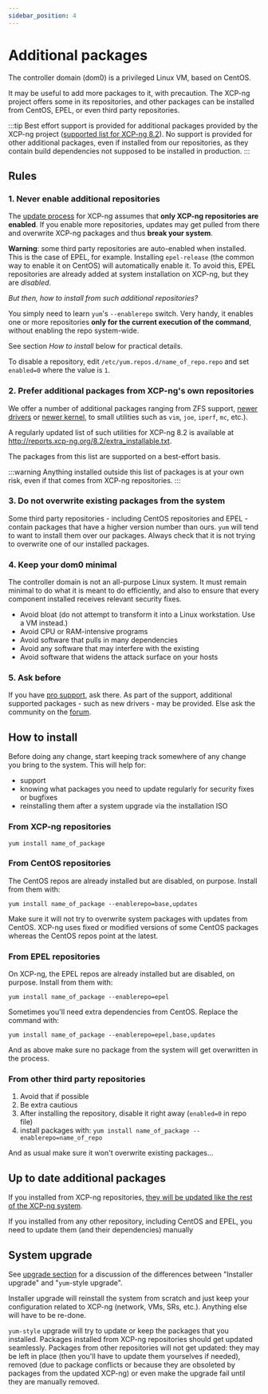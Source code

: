 ```yaml
---
sidebar_position: 4
---
```


# Additional packages

The controller domain (dom0) is a privileged Linux VM, based on CentOS.

It may be useful to add more packages to it, with precaution. The XCP-ng project offers some in its repositories, and other packages can be installed from CentOS, EPEL, or even third party repositories.

:::tip
Best effort support is provided for additional packages provided by the XCP-ng project ([supported list for XCP-ng 8.2](http://reports.xcp-ng.org/8.2/extra_installable.txt)). No support is provided for other additional packages, even if installed from our repositories, as they contain build dependencies not supposed to be installed in production.
:::

## Rules

### 1. Never enable additional repositories

The [update process](../management/updates) for XCP-ng assumes that **only XCP-ng repositories are enabled**. If you enable more repositories, updates may get pulled from there and overwrite XCP-ng packages and thus **break your system**.

**Warning**: some third party repositories are auto-enabled when installed. This is the case of EPEL, for example. Installing `epel-release` (the common way to enable it on CentOS) will automatically enable it. To avoid this, EPEL repositories are already added at system installation on XCP-ng, but they are *disabled*.

*But then, how to install from such additional repositories?*

You simply need to learn `yum`'s `--enablerepo` switch. Very handy, it enables one or more repositories **only for the current execution of the command**, without enabling the repo system-wide.

See section *How to install* below for practical details.

To disable a repository, edit `/etc/yum.repos.d/name_of_repo.repo` and set `enabled=0` where the value is `1`.

### 2. Prefer additional packages from XCP-ng's own repositories

We offer a number of additional packages ranging from ZFS support, [newer drivers](../installation/hardware#alternate-drivers) or [newer kernel](../installation/hardware#alternate-kernel), to small utilities such as `vim`, `joe`, `iperf`, `mc`, etc.).

A regularly updated list of such utilities for XCP-ng 8.2 is available at <http://reports.xcp-ng.org/8.2/extra_installable.txt>.

The packages from this list are supported on a best-effort basis.

:::warning
Anything installed outside this list of packages is at your own risk, even if that comes from XCP-ng repositories.
:::

### 3. Do not overwrite existing packages from the system

Some third party repositories - including CentOS repositories and EPEL - contain packages that have a higher version number than ours. `yum` will tend to want to install them over our packages. Always check that it is not trying to overwrite one of our installed packages.

### 4. Keep your dom0 minimal

The controller domain is not an all-purpose Linux system. It must remain minimal to do what it is meant to do efficiently, and also to ensure that every component installed receives relevant security fixes.
* Avoid bloat (do not attempt to transform it into a Linux workstation. Use a VM instead.)
* Avoid CPU or RAM-intensive programs
* Avoid software that pulls in many dependencies
* Avoid any software that may interfere with the existing
* Avoid software that widens the attack surface on your hosts

### 5. Ask before

If you have [pro support](https://xcp-ng.com), ask there. As part of the support, additional supported packages - such as new drivers - may be provided. Else ask the community on the [forum](https://xcp-ng.org/forum/).

## How to install

Before doing any change, start keeping track somewhere of any change you bring to the system. This will help for:
* support
* knowing what packages you need to update regularly for security fixes or bugfixes
* reinstalling them after a system upgrade via the installation ISO

### From XCP-ng repositories

`yum install name_of_package`

### From CentOS repositories

The CentOS repos are already installed but are disabled, on purpose. Install from them with:
```
yum install name_of_package --enablerepo=base,updates
```

Make sure it will not try to overwrite system packages with updates from CentOS. XCP-ng uses fixed or modified versions of some CentOS packages whereas the CentOS repos point at the latest.

### From EPEL repositories

On XCP-ng, the EPEL repos are already installed but are disabled, on purpose. Install from them with:
```
yum install name_of_package --enablerepo=epel
```

Sometimes you'll need extra dependencies from CentOS. Replace the command with:
```
yum install name_of_package --enablerepo=epel,base,updates
```

And as above make sure no package from the system will get overwritten in the process.

### From other third party repositories

1. Avoid that if possible
2. Be extra cautious
3. After installing the repository, disable it right away (`enabled=0` in repo file)
4. install packages with: `yum install name_of_package --enablerepo=name_of_repo`

And as usual make sure it won't overwrite existing packages...

## Up to date additional packages

If you installed from XCP-ng repositories, [they will be updated like the rest of the XCP-ng system](../management/updates).

If you installed from any other repository, including CentOS and EPEL, you need to update them (and their dependencies) manually

## System upgrade

See [upgrade section](../installation/upgrade) for a discussion of the differences between "Installer upgrade" and "`yum`-style upgrade".

Installer upgrade will reinstall the system from scratch and just keep your configuration related to XCP-ng (network, VMs, SRs, etc.). Anything else will have to be re-done.

`yum-style` upgrade will try to update or keep the packages that you installed. Packages installed from XCP-ng repositories should get updated seamlessly. Packages from other repositories will not get updated: they may be left in place (then you'll have to update them yourselves if needed), removed (due to package conflicts or because they are obsoleted by packages from the updated XCP-ng) or even make the upgrade fail until they are manually removed.